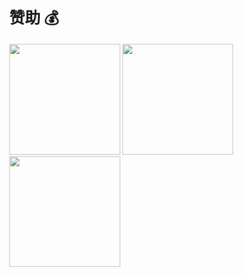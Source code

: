 # 赞助 💰

<img src="/img/qrcode/微信收款码.png" alt width="200" style="display:inline-block;"/>
<img src="/img/qrcode/支付宝收款码.png" alt width="200" style="display:inline-block;"/>
<img src="/img/qrcode/QQ收款码.png" alt width="200" style="display:inline-block;"/>

